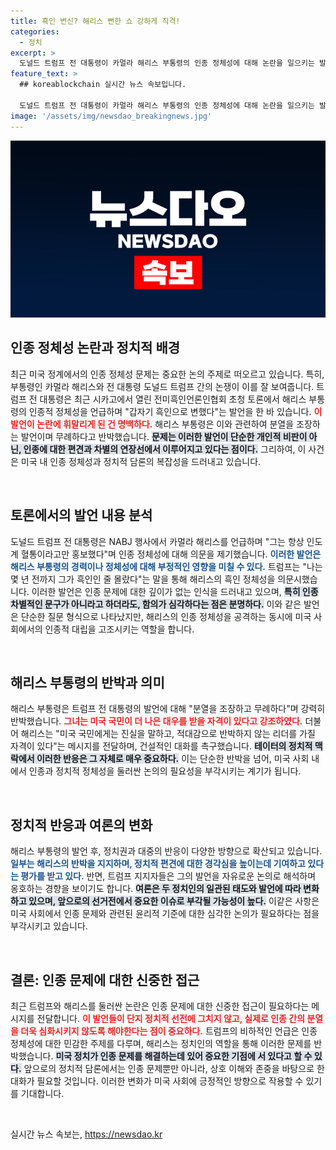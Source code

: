 ```yaml
---
title: 흑인 변신? 해리스 뻔한 쇼 강하게 직격!
categories:
  - 정치
excerpt: >
  도널드 트럼프 전 대통령이 카멀라 해리스 부통령의 인종 정체성에 대해 논란을 일으키는 발언을 해, 해리스는 분열 조장·무례라며 강력 반격했다. 이 충돌은 정치계에서 큰 화제를 모으고 있다.
feature_text: >
  ## koreablockchain 실시간 뉴스 속보입니다.

  도널드 트럼프 전 대통령이 카멀라 해리스 부통령의 인종 정체성에 대해 논란을 일으키는 발언을 해, 해리스는 분열 조장·무례라며 강력 반격했다. 이 충돌은 정치계에서 큰 화제를 모으고 있다.
image: '/assets/img/newsdao_breakingnews.jpg'
---
```


<p><img src="/assets/img/newsdao_breakingnews.jpg" alt="koreablockchain 속보" /></p>

<h2 data-ke-size="size26">인종 정체성 논란과 정치적 배경</h2>

<p data-ke-size="size16">최근 미국 정계에서의 인종 정체성 문제는 중요한 논의 주제로 떠오르고 있습니다. 특히, 부통령인 카멀라 해리스와 전 대통령 도널드 트럼프 간의 논쟁이 이를 잘 보여줍니다. 트럼프 전 대통령은 최근 시카고에서 열린 전미흑인언론인협회 초청 토론에서 해리스 부통령의 인종적 정체성을 언급하며 "갑자기 흑인으로 변했다"는 발언을 한 바 있습니다. <b><span style="color: #ee2323;">이 발언이 논란에 휘말리게 된 건 명백하다.</span></b> 해리스 부통령은 이와 관련하여 분열을 조장하는 발언이며 무례하다고 반박했습니다. <b><span style="background-color: #21538527;">문제는 이러한 발언이 단순한 개인적 비판이 아닌, 인종에 대한 편견과 차별의 연장선에서 이루어지고 있다는 점이다.</span></b> 그리하여, 이 사건은 미국 내 인종 정체성과 정치적 담론의 복잡성을 드러내고 있습니다.</p>

<p data-ke-size="size16">&nbsp;</p>

<h2 data-ke-size="size26">토론에서의 발언 내용 분석</h2>

<p data-ke-size="size16">도널드 트럼프 전 대통령은 NABJ 행사에서 카멀라 해리스를 언급하며 "그는 항상 인도계 혈통이라고만 홍보했다"며 인종 정체성에 대해 의문을 제기했습니다. <b><span style="color: #1a5490;">이러한 발언은 해리스 부통령의 경력이나 정체성에 대해 부정적인 영향을 미칠 수 있다.</span></b> 트럼프는 "나는 몇 년 전까지 그가 흑인인 줄 몰랐다"는 말을 통해 해리스의 흑인 정체성을 의문시했습니다. 이러한 발언은 인종 문제에 대한 깊이가 없는 인식을 드러내고 있으며, <b><span style="background-color: #21538527;">특히 인종 차별적인 문구가 아니라고 하더라도, 함의가 심각하다는 점은 분명하다.</span></b> 이와 같은 발언은 단순한 질문 형식으로 나타났지만, 해리스의 인종 정체성을 공격하는 동시에 미국 사회에서의 인종적 대립을 고조시키는 역할을 합니다.</p>

<p data-ke-size="size16">&nbsp;</p>

<h2 data-ke-size="size26">해리스 부통령의 반박과 의미</h2>

<p data-ke-size="size16">해리스 부통령은 트럼프 전 대통령의 발언에 대해 "분열을 조장하고 무례하다"며 강력히 반박했습니다. <b><span style="color: #ee2323;">그녀는 미국 국민이 더 나은 대우를 받을 자격이 있다고 강조하였다.</span></b> 더불어 해리스는 "미국 국민에게는 진실을 말하고, 적대감으로 반박하지 않는 리더를 가질 자격이 있다"는 메시지를 전달하며, 건설적인 대화를 촉구했습니다. <b><span style="background-color: #21538527;">테이터의 정치적 맥락에서 이러한 반응은 그 자체로 매우 중요하다.</span></b> 이는 단순한 반박을 넘어, 미국 사회 내에서 인종과 정치적 정체성을 둘러싼 논의의 필요성을 부각시키는 계기가 됩니다.</p>

<p data-ke-size="size16">&nbsp;</p>

<h2 data-ke-size="size26">정치적 반응과 여론의 변화</h2>

<p data-ke-size="size16">해리스 부통령의 발언 후, 정치권과 대중의 반응이 다양한 방향으로 확산되고 있습니다. <b><span style="color: #1a5490;">일부는 해리스의 반박을 지지하며, 정치적 편견에 대한 경각심을 높이는데 기여하고 있다는 평가를 받고 있다.</span></b> 반면, 트럼프 지지자들은 그의 발언을 자유로운 논의로 해석하며 옹호하는 경향을 보이기도 합니다. <b><span style="background-color: #21538527;">여론은 두 정치인의 일관된 태도와 발언에 따라 변화하고 있으며, 앞으로의 선거전에서 중요한 이슈로 부각될 가능성이 높다.</span></b> 이같은 사항은 미국 사회에서 인종 문제와 관련된 윤리적 기준에 대한 심각한 논의가 필요하다는 점을 부각시키고 있습니다.</p>

<p data-ke-size="size16">&nbsp;</p>

<h2 data-ke-size="size26">결론: 인종 문제에 대한 신중한 접근</h2>

<p data-ke-size="size16">최근 트럼프와 해리스를 둘러싼 논란은 인종 문제에 대한 신중한 접근이 필요하다는 메시지를 전달합니다. <b><span style="color: #ee2323;">이 발언들이 단지 정치적 선전에 그치지 않고, 실제로 인종 간의 분열을 더욱 심화시키지 않도록 해야한다는 점이 중요하다.</span></b> 트럼프의 비하적인 언급은 인종 정체성에 대한 민감한 주제를 다루며, 해리스는 정치인의 역할을 통해 이러한 문제를 반박했습니다. <b><span style="background-color: #21538527;">미국 정치가 인종 문제를 해결하는데 있어 중요한 기점에 서 있다고 할 수 있다.</span></b> 앞으로의 정치적 담론에서는 인종 문제뿐만 아니라, 상호 이해와 존중을 바탕으로 한 대화가 필요할 것입니다. 이러한 변화가 미국 사회에 긍정적인 방향으로 작용할 수 있기를 기대합니다.</p>

<p data-ke-size="size16">&nbsp;</p>
실시간 뉴스 속보는, <a href="https://newsdao.kr" rel="dofollow">https://newsdao.kr</a>


